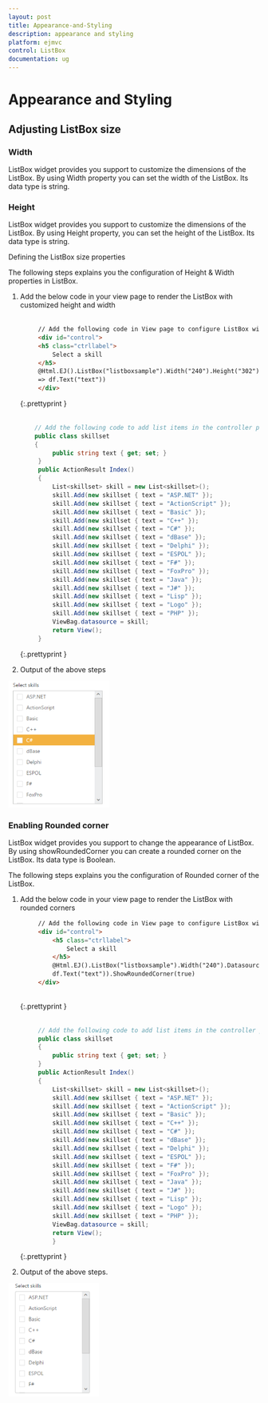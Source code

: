 ```yaml
---
layout: post
title: Appearance-and-Styling
description: appearance and styling
platform: ejmvc
control: ListBox
documentation: ug
---
```


# Appearance and Styling

## Adjusting ListBox size

### Width

ListBox widget provides you support to customize the dimensions of the ListBox. By using Width property you can set the width of the ListBox. Its data type is string.

### Height

ListBox widget provides you support to customize the dimensions of the ListBox. By using Height property, you can set the height of the ListBox. Its data type is string.

Defining the ListBox size properties

The following steps explains you the configuration of Height & Width properties in ListBox.

1. Add the below code in your view page to render the ListBox with customized height and width

   ~~~ html
   
		// Add the following code in View page to configure ListBox widget
		<div id="control">  
		<h5 class="ctrllabel"> 
			Select a skill 
		</h5>
		@Html.EJ().ListBox("listboxsample").Width("240").Height("302").Datasource((IEnumerable<ug_listbox.controllers.skillset>)ViewBag.datasource).ListBoxFields(df 
		=> df.Text("text"))
		</div>

   ~~~
   {:.prettyprint }
   
   ~~~ cs
   
	   // Add the following code to add list items in the controller page
	   public class skillset 
	   {    
			public string text { get; set; }  
		}    
		public ActionResult Index() 
		{ 
			List<skillset> skill = new List<skillset>();     
			skill.Add(new skillset { text = "ASP.NET" }); 
			skill.Add(new skillset { text = "ActionScript" });     
			skill.Add(new skillset { text = "Basic" });    
			skill.Add(new skillset { text = "C++" });   
			skill.Add(new skillset { text = "C#" });    
			skill.Add(new skillset { text = "dBase" });  
			skill.Add(new skillset { text = "Delphi" });  
			skill.Add(new skillset { text = "ESPOL" });   
			skill.Add(new skillset { text = "F#" });      
			skill.Add(new skillset { text = "FoxPro" });    
			skill.Add(new skillset { text = "Java" });     
			skill.Add(new skillset { text = "J#" });     
			skill.Add(new skillset { text = "Lisp" });    
			skill.Add(new skillset { text = "Logo" });    
			skill.Add(new skillset { text = "PHP" });    
			ViewBag.datasource = skill; 
			return View();    
		}

   ~~~
   {:.prettyprint }


2. Output of the above steps


![](Appearance-and-Styling_images/Appearance-and-Styling_img1.png)



### Enabling Rounded corner

ListBox widget provides you support to change the appearance of ListBox. By using showRoundedCorner you can create a rounded corner on the ListBox. Its data type is Boolean.

The following steps explains you the configuration of Rounded corner of the ListBox.

1. Add the below code in your view page to render the ListBox with rounded corners


   ~~~ html
		// Add the following code in View page to configure ListBox widget
		<div id="control">  
			<h5 class="ctrllabel"> 
				Select a skill  
			</h5> 
			@Html.EJ().ListBox("listboxsample").Width("240").Datasource((IEnumerable<ug_listbox.controllers.skillset>)ViewBag.datasource).ListBoxFields(df =>
			df.Text("text")).ShowRoundedCorner(true)
		</div>
		
   ~~~
   {:.prettyprint }
		
   ~~~ cs
   
		// Add the following code to add list items in the controller page 
		public class skillset
        {  
			public string text { get; set; } 
		} 
		public ActionResult Index()
        {    
			List<skillset> skill = new List<skillset>();  
			skill.Add(new skillset { text = "ASP.NET" });
            skill.Add(new skillset { text = "ActionScript" });
            skill.Add(new skillset { text = "Basic" });     
			skill.Add(new skillset { text = "C++" });     
			skill.Add(new skillset { text = "C#" });     
			skill.Add(new skillset { text = "dBase" });  
			skill.Add(new skillset { text = "Delphi" }); 
			skill.Add(new skillset { text = "ESPOL" });  
			skill.Add(new skillset { text = "F#" });    
			skill.Add(new skillset { text = "FoxPro" }); 
			skill.Add(new skillset { text = "Java" });  
			skill.Add(new skillset { text = "J#" });   
			skill.Add(new skillset { text = "Lisp" }); 
			skill.Add(new skillset { text = "Logo" }); 
			skill.Add(new skillset { text = "PHP" });  
			ViewBag.datasource = skill;   
			return View(); 
			}

   ~~~
   {:.prettyprint }



2. Output of the above steps.


![](Appearance-and-Styling_images/Appearance-and-Styling_img2.png)



